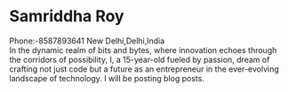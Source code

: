 # Samriddha Roy 
Phone:-8587893641 
New Delhi,Delhi,India     
In the dynamic realm of bits and bytes, where innovation echoes through the corridors of possibility, I, a 15-year-old fueled by passion, dream of crafting not just code but a future as an entrepreneur in the ever-evolving landscape of technology. I will be posting blog posts.
   

